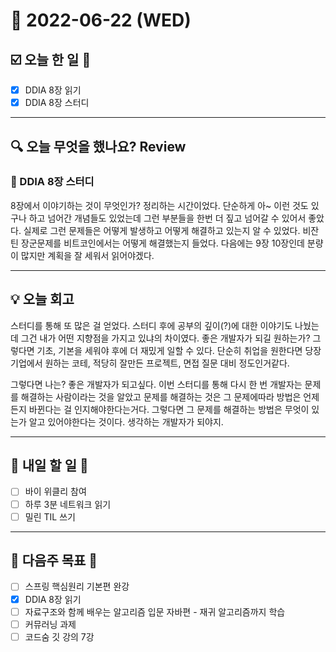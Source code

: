 # 📆 2022-06-22 (WED)
## ☑️ 오늘 한 일 📑 
- [x] DDIA 8장 읽기
- [x] DDIA 8장 스터디

***

## 🔍️ 오늘 무엇을 했나요? Review
### 📕 DDIA 8장 스터디
8장에서 이야기하는 것이 무엇인가? 정리하는 시간이었다. 
단순하게 아~ 이런 것도 있구나 하고 넘어간 개념들도 있었는데 
그런 부분들을 한번 더 짚고 넘어갈 수 있어서 좋았다. 
실제로 그런 문제들은 어떻게 발생하고 어떻게 해결하고 있는지 알 수 있었다. 
비잔틴 장군문제를 비트코인에서는 어떻게 해결했는지 들었다. 
다음에는 9장 10장인데 분량이 많지만 계획을 잘 세워서 읽어야겠다.

***

## 💡 오늘 회고
스터디를 통해 또 많은 걸 얻었다. 스터디 후에 공부의 깊이(?)에 대한 이야기도 나눴는데 그건 내가 어떤 지향점을 가지고 있냐의 차이였다.
좋은 개발자가 되길 원하는가? 그렇다면 기초, 기본을 세워야 후에 더 재밌게 일할 수 있다. 
단순히 취업을 원한다면 당장 기업에서 원하는 코테, 적당히 잘만든 프로젝트, 면접 질문 대비 정도인거같다. 

그렇다면 나는? 좋은 개발자가 되고싶다. 이번 스터디를 통해 다시 한 번 개발자는 문제를 해결하는 사람이라는 것을 알았고
문제를 해결하는 것은 그 문제에따라 방법은 언제든지 바뀐다는 걸 인지해야한다는거다. 
그렇다면 그 문제를 해결하는 방법은 무엇이 있는가 알고 있어야한다는 것이다. 생각하는 개발자가 되야지.

***

## 🎯 내일 할 일 🎯
- [ ] 바이 위클리 참여
- [ ] 하루 3분 네트워크 읽기
- [ ] 밀린 TIL 쓰기 

***

## 🏁 다음주 목표 🏁
- [ ] 스프링 핵심원리 기본편 완강
- [x] DDIA 8장 읽기
- [ ] 자료구조와 함께 배우는 알고리즘 입문 자바편 - 재귀 알고리즘까지 학습
- [ ] 커뮤러닝 과제
- [ ] 코드숨 깃 강의 7강
